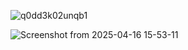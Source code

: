 ![q0dd3k02unqb1](https://github.com/user-attachments/assets/241eb400-ee02-43c2-8802-fb551d0e8f9f)

![Screenshot from 2025-04-16 15-53-11](https://github.com/user-attachments/assets/945389f5-ca84-4383-9a06-b6ba9306f72a)
